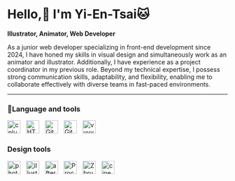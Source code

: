 # Hello,👋 I'm Yi-En-Tsai🐱

**Illustrator, Animator, Web Developer**

As a junior web developer specializing in front-end development since 2024, I have honed my skills in visual design and simultaneously work as an animator and illustrator. Additionally, I have experience as a project coordinator in my previous role. Beyond my technical expertise, I possess strong communication skills, adaptability, and flexibility, enabling me to collaborate effectively with diverse teams in fast-paced environments.

---

### 👾Language and tools

<img align="left" alt="cplusplus" width="30px" style="padding-right:10px;"  src="https://cdn.jsdelivr.net/gh/devicons/devicon@latest/icons/cplusplus/cplusplus-original.svg" />
<img align="left" alt="HTML" width="30px" style="padding-right:10px;" src="https://cdn.jsdelivr.net/gh/devicons/devicon/icons/html5/html5-plain.svg" />
<img align="left" alt="Git" width="30px" style="padding-right:10px;" src="https://cdn.jsdelivr.net/gh/devicons/devicon/icons/git/git-original.svg" />
<img align="left" alt="GitHub" width="30px" style="padding-right:10px;" src="https://cdn.jsdelivr.net/gh/devicons/devicon/icons/github/github-original.svg" />
<img align="left" alt="vvvv" width="30px" style="padding-right:10px;" src="https://commons.wikimedia.org/wiki/File:VVVV_logo_schwarz.png#/media/File:VVVV_logo_schwarz.png">
<br />

#

### Design tools

<img align="left" alt="photoshop" width="30px" style="padding-right:10px;"  src="https://cdn.jsdelivr.net/gh/devicons/devicon@latest/icons/photoshop/photoshop-original.svg" />
<img align="left" alt="illustrator" width="30px" style="padding-right:10px;"  src="https://cdn.jsdelivr.net/gh/devicons/devicon@latest/icons/illustrator/illustrator-plain.svg" />
<img align="left" alt="afteraffects" width="30px" style="padding-right:10px;"  src="https://cdn.jsdelivr.net/gh/devicons/devicon@latest/icons/aftereffects/aftereffects-original.svg" />      
<img align="left" alt="Procreate" width="30px" style="padding-right:10px;"  src="https://en.wikipedia.org/wiki/File:Procreate_icon.png#/media/File:Procreate_icon.png">
<img align="left" alt="Zbrush" width="30px" style="padding-right:10px;"  src="https://en.wikipedia.org/wiki/File:Pixologic_ZBrush_Logo.png#/media/File:Pixologic_ZBrush_Logo.png">
<img align="left" alt="cinema4d" width="30px" style="padding-right:10px;"  src="https://en.wikipedia.org/wiki/File:C4D_Logo.png#/media/File:C4D_Logo.png">
<br />
